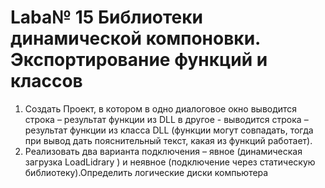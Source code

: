 # Laba№ 15 Библиотеки динамической компоновки. Экспортирование функций и классов
1. Создать Проект, в котором в одно диалоговое окно выводится строка – результат функции из DLL в другое - выводится строка – результат функции из класса DLL (функции могут совпадать, тогда при вывод дать пояснительный текст, какая из функций работает).
2. Реализовать два варианта подключения – явное (динамическая загрузка LoadLidrary ) и неявное (подключение через статическую библиотеку).Определить логические диски компьютера
